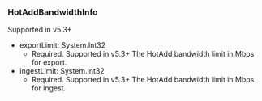 ### HotAddBandwidthInfo
Supported in v5.3+

- exportLimit: System.Int32
  - Required. Supported in v5.3+
The HotAdd bandwidth limit in Mbps for export.
- ingestLimit: System.Int32
  - Required. Supported in v5.3+
The HotAdd bandwidth limit in Mbps for ingest.
